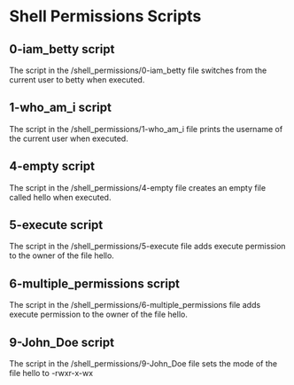 # Shell Permissions Scripts

## 0-iam_betty script

The script in the /shell_permissions/0-iam_betty file switches from the current user to betty when executed.

## 1-who_am_i script

The script in the /shell_permissions/1-who_am_i file prints the username of the current user when executed.

## 4-empty script

The script in the /shell_permissions/4-empty file creates an empty file called hello when executed.

## 5-execute script

The script in the /shell_permissions/5-execute file adds execute permission to the owner of the file hello.

## 6-multiple_permissions script

The script in the /shell_permissions/6-multiple_permissions file adds execute permission to the owner of the file hello.

## 9-John_Doe script

The script in the /shell_permissions/9-John_Doe file sets the mode of the file hello to -rwxr-x-wx
